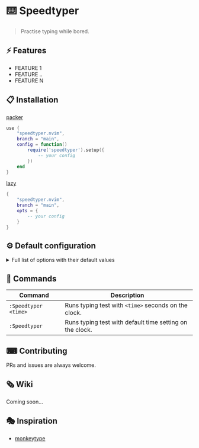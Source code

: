 # ⌨️ Speedtyper

>Practise typing while bored.

<!-- <div align="center"> -->
<!--     > Drag your video (<10MB) here to host it for free on GitHub. -->
<!-- </div> -->
<!--  -->
<!-- <div align="center"> -->
<!--  -->
<!-- _[GIF version of the showcase video for Github mobile users](SHOWCASE_GIF_LINK)_ -->

</div>

## ⚡️ Features

- FEATURE 1
- FEATURE ..
- FEATURE N

## 📋 Installation

[packer](https://github.com/wbthomason/packer.nvim)

```lua
use {
    "speedtyper.nvim",
    branch = "main",
    config = function()
        require('speedtyper').setup({
            -- your config
        })
    end
}
```

[lazy](https://github.com/folke/lazy.nvim)

```lua
{
    "speedtyper.nvim",
    branch = "main",
    opts = {
        -- your config
    }
}
```

<!-- ## ☄ Getting started -->
<!--  -->
<!-- > Describe how to use the plugin the simplest way -->

## ⚙ Default configuration

<details>
<summary>Full list of options with their default values</summary>

> **Note**: The options are also available in Neovim by calling `:h speedtyper.default_opts`

```lua
{
    time = 30,
    window = {
        height = 0.15, -- integer grater than 0 or float in range (0, 1)
        width = 0.55, -- integer grater than 0 or float in range (0, 1)
        border = "rounded", -- "none" | "single" | "double" | "rounded" | "shadow" | "solid"
    }
}
```

</details>

## 🧰 Commands

|   Command   |         Description        |
|-------------|----------------------------|
|  `:Speedtyper <time>`  |     Runs typing test with `<time>` seconds on the clock.    |
|  `:Speedtyper`  |     Runs typing test with default time setting on the clock.    |

## ⌨ Contributing

PRs and issues are always welcome.

## 🗞 Wiki

Coming soon...

## 🎭 Inspiration

* [monkeytype](https://monkeytype.com/)
